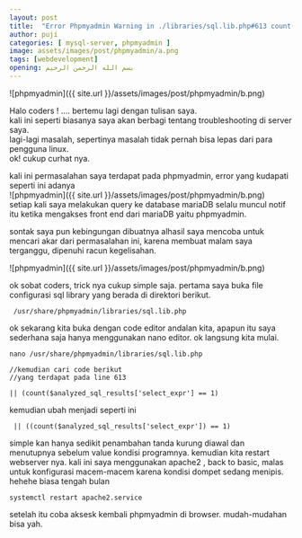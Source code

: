 ```yaml
---
layout: post
title:  "Error Phpmyadmin Warning in ./libraries/sql.lib.php#613 count(): Parameter must be an array or an object that implements Countable"
author: puji
categories: [ mysql-server, phpmyadmin ]
image: assets/images/post/phpmyadmin/a.png
tags: [webdevelopment]
opening: بسم الله الرحمن الرحيم
---  
```

![phpmyadmin]({{ site.url }}/assets/images/post/phpmyadmin/b.png)  

Halo coders ! .... bertemu lagi dengan tulisan saya.  
kali ini seperti biasanya saya akan berbagi tentang troubleshooting di server saya.  
lagi-lagi masalah, sepertinya masalah tidak pernah bisa lepas dari para pengguna linux.  
ok! cukup curhat nya.  

kali ini permasalahan saya terdapat pada phpmyadmin, error yang kudapati seperti ini adanya  
![phpmyadmin]({{ site.url }}/assets/images/post/phpmyadmin/b.png)  
setiap kali saya melakukan query ke database mariaDB selalu muncul notif itu ketika mengakses front end dari mariaDB yaitu phpmyadmin.  

sontak saya pun kebingungan dibuatnya alhasil saya mencoba untuk mencari akar dari permasalahan ini, karena membuat malam saya terganggu, dipenuhi racun kegelisahan.  

![phpmyadmin]({{ site.url }}/assets/images/post/phpmyadmin/b.png)  


ok sobat coders, trick nya cukup simple saja. pertama saya buka file configurasi sql library yang berada di direktori berikut.  

```
 /usr/share/phpmyadmin/libraries/sql.lib.php
 ```  
 ok sekarang kita buka dengan code editor andalan kita, apapun itu saya sederhana saja hanya menggunakan nano editor. ok langsung kita mulai.  

 ```
 nano /usr/share/phpmyadmin/libraries/sql.lib.php

 //kemudian cari code berikut
 //yang terdapat pada line 613

 || (count($analyzed_sql_results['select_expr'] == 1)
 ```  

 kemudian ubah menjadi seperti ini  
 ```
  || ((count($analyzed_sql_results['select_expr']) == 1)
 ```  

 simple kan hanya sedikit penambahan tanda kurung diawal dan menutupnya sebelum value kondisi programnya. kemudian kita restart webserver nya. 
 kali ini saya menggunakan apache2 , back to basic, malas untuk konfigurasi macem-macem karena kondisi dompet sedang menipis. hehehe biasa tengah bulan

```
systemctl restart apache2.service
```  

setelah itu coba aksesk kembali phpmyadmin di browser. mudah-mudahan bisa yah.

